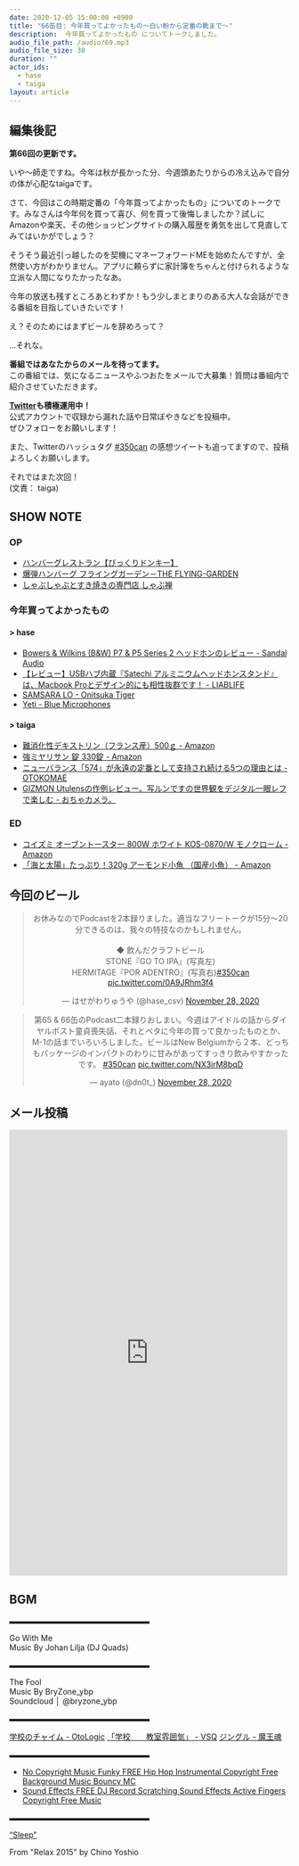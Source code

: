 ```yaml
---
date: 2020-12-05 15:00:00 +0900
title: "66缶目: 今年買ってよかったもの～白い粉から定番の靴まで～"
description:  今年買ってよかったもの についてトークしました。
audio_file_path: /audio/69.mp3
audio_file_size: 30
duration: ""
actor_ids:
  - hase
  - taiga
layout: article
---
```


## 編集後記

__第66回の更新です。__

いや～師走ですね。今年は秋が長かった分、今週頭あたりからの冷え込みで自分の体が心配なtaigaです。

さて、今回はこの時期定番の「今年買ってよかったもの」についてのトークです。みなさんは今年何を買って喜び、何を買って後悔しましたか？試しにAmazonや楽天、その他ショッピングサイトの購入履歴を勇気を出して見直してみてはいかがでしょう？

そうそう最近引っ越したのを契機にマネーフォワードMEを始めたんですが、全然使い方がわかりません。アプリに頼らずに家計簿をちゃんと付けられるような立派な人間になりたかったなあ。

今年の放送も残すところあとわずか！もう少しまとまりのある大人な会話ができる番組を目指していきたいです！

え？そのためにはまずビールを辞めろって？

…それな。

__番組ではあなたからのメールを待ってます。__  
この番組では、気になるニュースやふつおたをメールで大募集！質問は番組内で紹介させていただきます。  

__[Twitter](https://twitter.com/am350can)も積極運用中！__  
公式アカウントで収録から漏れた話や日常ぼやきなどを投稿中。  
ぜひフォローをお願いします！  

また、Twitterのハッシュタグ [#350can](https://twitter.com/search?q=%23350can&src=hashtag_click) の感想ツイートも追ってますので、投稿よろしくお願いします。  

それではまた次回！  
(文責： taiga)

## SHOW NOTE

### OP
- [ハンバーグレストラン【びっくりドンキー】](https://www.bikkuri-donkey.com/)
- [爆弾ハンバーグ フライングガーデン－THE FLYING-GARDEN](http://www.fgarden.co.jp/)
- [しゃぶしゃぶとすき焼きの専門店 しゃぶ禅](https://www.shabuzen.jp/)

### 今年買ってよかったもの
#### > hase
- [Bowers & Wilkins (B&W) P7 & P5 Series 2 ヘッドホンのレビュー - Sandal Audio](https://sandalaudio.blogspot.com/2015/05/bowers-wilkins-b-p7-p5-series-2.html)
- [【レビュー】USBハブ内蔵『Satechi アルミニウムヘッドホンスタンド』は、Macbook Proとデザイン的にも相性抜群です！ - LIABLIFE](https://blog.kaerucloud.com/entry/satechi-headphone-stand/)
- [SAMSARA LO - Onitsuka Tiger](https://www.onitsukatiger.com/jp/ja-jp/samsara-lo/p/0010290885-9090)
- [Yeti - Blue Microphones](https://www.bluemic.com/ja-jp/products/yeti/)

#### > taiga
- [難消化性デキストリン（フランス産）500ｇ - Amazon](https://www.amazon.co.jp/dp/B00Y7PO0MS)
- [強ミヤリサン 錠 330錠 - Amazon](https://www.amazon.co.jp/dp/B000FQUNBK)
- [ニューバランス「574」が永遠の定番として支持され続ける5つの理由とは - OTOKOMAE](https://otokomaeken.com/masterpiece/106493)
- [GIZMON Utulensの作例レビュー。写ルンですの世界観をデジタル一眼レフで楽しむ - おちゃカメラ。](https://photo-tea.com/p/17/gizmon-utulens-review/)

### ED
- [コイズミ オーブントースター 800W ホワイト KOS-0870/W モノクローム - Amazon](https://www.amazon.co.jp/dp/B07M9B5WWV)
- [「海と太陽」たっぷり！320g アーモンド小魚 （国産小魚） - Amazon](https://www.amazon.co.jp/dp/B00F2FCPE2)


## 今回のビール

<center>
<blockquote class="twitter-tweet"><p lang="ja" dir="ltr">お休みなのでPodcastを2本録りました。適当なフリートークが15分〜20分できるのは、我々の特技なのかもしれません。<br><br>◆ 飲んだクラフトビール<br>STONE『GO TO IPA』(写真左)<br>HERMITAGE『POR ADENTRO』(写真右)<a href="https://twitter.com/hashtag/350can?src=hash&amp;ref_src=twsrc%5Etfw">#350can</a> <a href="https://t.co/0A9JRhm3f4">pic.twitter.com/0A9JRhm3f4</a></p>&mdash; はせがわりゅうや (@hase_csv) <a href="https://twitter.com/hase_csv/status/1332670655259504640?ref_src=twsrc%5Etfw">November 28, 2020</a></blockquote> <script async src="https://platform.twitter.com/widgets.js" charset="utf-8"></script>

<blockquote class="twitter-tweet"><p lang="ja" dir="ltr">第65 &amp; 66缶のPodcast二本録りおしまい。今週はアイドルの話からダイヤルポスト童貞喪失話、それとベタに今年の買って良かったものとか、M-1の話までいろいろしました。ビールはNew Belgiumから２本、どっちもパッケージのインパクトのわりに甘みがあってすっきり飲みやすかったです。 <a href="https://twitter.com/hashtag/350can?src=hash&amp;ref_src=twsrc%5Etfw">#350can</a> <a href="https://t.co/NX3irM8bqD">pic.twitter.com/NX3irM8bqD</a></p>&mdash; ayato (@dn0t_) <a href="https://twitter.com/dn0t_/status/1332610620013744136?ref_src=twsrc%5Etfw">November 28, 2020</a></blockquote> <script async src="https://platform.twitter.com/widgets.js" charset="utf-8"></script>
</center>

## メール投稿
<div class="iframe-wrapper">
<iframe src="https://docs.google.com/forms/d/e/1FAIpQLSfTZ99ZtY5BJtHk38i7c_p3AdF-uIGnOOsc6W05wV6L0MTAQg/viewform?embedded=true" width="500" height="800" frameborder="0" marginheight="0" marginwidth="0">読み込んでいます…</iframe>
</div>

## BGM
▬▬▬▬▬▬▬▬▬▬▬▬▬▬▬▬▬▬  

Go With Me  
Music By Johan Lilja (DJ Quads)  

▬▬▬▬▬▬▬▬▬▬▬▬▬▬▬▬▬▬  

The Fool  
Music By BryZone_ybp  
Soundcloud │ @bryzone_ybp  

▬▬▬▬▬▬▬▬▬▬▬▬▬▬▬▬▬▬  

[学校のチャイム - OtoLogic](https://otologic.jp/free/se/school_bell01.html)
[「学校　　教室雰囲気」 - VSQ](https://vsq.co.jp/special/se_environment/)
[ジングル - 魔王魂](https://maoudamashii.jokersounds.com/)

▬▬▬▬▬▬▬▬▬▬▬▬▬▬▬▬▬▬  

- [No Copyright Music Funky FREE Hip Hop Instrumental Copyright Free Background Music Bouncy MC](https://www.youtube.com/watch?v=YCOrfB6c1SM)
- [Sound Effects FREE DJ Record Scratching Sound Effects Active Fingers Copyright Free Music](https://www.youtube.com/watch?v=KbVWYj0F3Fs)

▬▬▬▬▬▬▬▬▬▬▬▬▬▬▬▬▬▬  

[“Sleep”](https://soundcloud.com/chino-yoshio/chino-yoshio-relax-2015-18-sleep)

From "Relax 2015" by Chino Yoshio